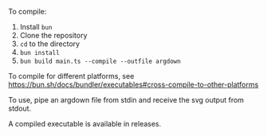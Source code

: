 To compile:
1. Install `bun`
2. Clone the repository
3. `cd` to the directory
4. `bun install`
5. `bun build main.ts --compile --outfile argdown`

To compile for different platforms, see https://bun.sh/docs/bundler/executables#cross-compile-to-other-platforms

To use, pipe an argdown file from stdin and receive the svg output from stdout.

A compiled executable is available in releases.
